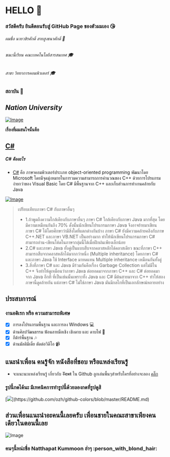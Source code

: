 # HELLO &#x1F537;
### สวัสดีครับ ยินดีตอนรับสู่ GitHub Page ของตัวผมเอง   :kissing_heart:

###### ผมชื่อ นายวชิรศักดิ์ สายสูงธนาศักดิ์   :boy:
###### ขณะนี้เรียน คณะเทคโนโลยีสารสนเทศ   :mortar_board:
###### สาขา วิทยาการคอมพิวเตอร์   :mortar_board:
### สถาบัน   :school:
## _Nation University_ 

  
  [![Image](https://raw.github.com/fulkkie24/CSharpHomeWork/blob/master/Image/Nation_University_Logo.png)](https://github.com/ozh/github-colors/blob/master/README.md)

**เรื่องที่ผมสนใจนั้นคือ**

## [C#](http://mindphp.com/%E0%B8%84%E0%B8%B9%E0%B9%88%E0%B8%A1%E0%B8%B7%E0%B8%AD/73-%E0%B8%84%E0%B8%B7%E0%B8%AD%E0%B8%AD%E0%B8%B0%E0%B9%84%E0%B8%A3/2184-c-%E0%B8%8A%E0%B8%B2%E0%B8%A3%E0%B9%8C%E0%B8%9B-%E0%B8%84%E0%B8%B7%E0%B8%AD%E0%B8%AD%E0%B8%B0%E0%B9%84%E0%B8%A3)
##### C# คืออะไร
* [C#](http://mindphp.com/%E0%B8%84%E0%B8%B9%E0%B9%88%E0%B8%A1%E0%B8%B7%E0%B8%AD/73-%E0%B8%84%E0%B8%B7%E0%B8%AD%E0%B8%AD%E0%B8%B0%E0%B9%84%E0%B8%A3/2184-c-%E0%B8%8A%E0%B8%B2%E0%B8%A3%E0%B9%8C%E0%B8%9B-%E0%B8%84%E0%B8%B7%E0%B8%AD%E0%B8%AD%E0%B8%B0%E0%B9%84%E0%B8%A3) คือ ภาษาคอมพิวเตอร์ประเภท  object-oriented programming พัฒนาโดย  Microsoft โดยมีจุดมุ่งหมายในการวมความสามารถการคำนวณของ C++ ด้วยการโปรแกรมง่ายกว่าของ Visual Basic โดย C# มีพื้นฐานจาก C++ และเก็บส่วนการทำงานคล้ายกับ Java

[![Image](https://raw.github.com/fulkkie24/CSharpHomeWork/blob/master/marcuscode_XLgCGHrYlAfWpY2_1000.png)](https://github.com/ozh/github-colors/blob/master/README.md)

> เปรียบเทียบภาษา C# กับภาษาอื่นๆ
 > - 1.ถ้าพูดถึงความใกล้เคียงกับภาษาอื่นๆ ภาษา C# ใกล้เคียงกับภาษา Java มากที่สุด โดยมีความเหมือนกันถึง 70% ดั้งนั้นนักเขียนโปรแกรมภาษา Java จึงอาจย้ายมาเขียนภาษา C# ได้โดยศึกษาว่ามีสิ่งใดที่แตกต่างกันบ้าง ภาษา C# ยังมีความคล้ายคลึงกับภาษ C++.NET และภาษา VB.NET เป็นอย่างมาก ทำให้นักเขียนโปรแกรมภาษา C# สามารถอ่าน-เขียนโค้ดในภาษากลุ่มนี้ได้เมื่อฝึกฝนเพียงเล็กน้อย 
 > - 2.C# และภาษา Java ทั้งคู่เป็นแบบสืบจากคลาสหลักได้คลาสเดียว ขณะที่ภาษา C++ สามารถสืบจากคลาสหลักได้มากกว่าหนึ่ง (Multiple inheritance) โดยภาษา C# และภาษา Java ใช้ Interface มาทดแทน Multiple inheritance เหมือนกันทั้งคู่
 > - 3.สิ่งที่ภาษา C# และ Java มีร่วมกันคือเรื่อง Garbage Collection แต่ไม่มีใน C++ จึงทำให้ดูเหมือนว่าภาษา Java ต่อยอดมาจากภาษา C++ และ C# ต่อยอดมาจาก Java อีกที ที่เป็นเช่นนั้นเพราะทั้ง Java และ C# มีต้นสายมาจาก C++ ทำให้สองภาษานี้ดูคล้ายกัน แต่ภาษา C# ไม่ใช่ภาษา Java มันมีกลไกที่เป็นเอกลักษณ์หลายอย่าง

## ประสบการณ์
### งานอดิเรก หรือ ความสามารถพิเศษ 
- [x]  การลงโปรแกรมพื้นฐาน และการลง Windows   :computer:
- [x]  ด้านศิลปวัฒนธรรม ฟ้อนลายมือเชิง เชิงดาบ และ ดาบไฟ   :sparkler:
- [x]  กีต้าร์พื้นฐาน   :notes:	
- [x]  ด้านมัลติมีเดี่ย ตัดต่อวิดีโอ   :video_camera:

## แนะนำเพื่อน คนรู้จัก หนังสือที่ชอบ หรือแหล่งเรียนรู้
 *  จะแนะนะแหล่งเรียนรู้ เกี่ยวกับ ~~Text~~ ใน Github ลูกเล่นพื้นๆสำหรับใครที่อย่างจะลอง [คลิ๊ก](https://help.github.com/articles/basic-writing-and-formatting-syntax/)
### รูปนี้กดได้นะ มีเทคนิคการทำรูปนี้ด้วยลองกดที่รูปดูสิ
[![](http://via.placeholder.com/720x480/814CCC/ffffff&text="%20CSharpHomeWork")](https://github.com/ozh/github-colors/blob/master/README.md)

## ส่วนเพื่อนแนะนำอะคนนี้เลยครับ เพื่อนชายในคณะสาขาเพียงคนเดียวในตอนนี้เลย

![Image](https://raw.githubusercontent.com/thaiall/programming-page/master/Nation_University_Logo.png)

### คนๆนี้หน่ะชื่อ Natthapat Kummoon ฮ่าๆ   :person_with_blond_hair:



